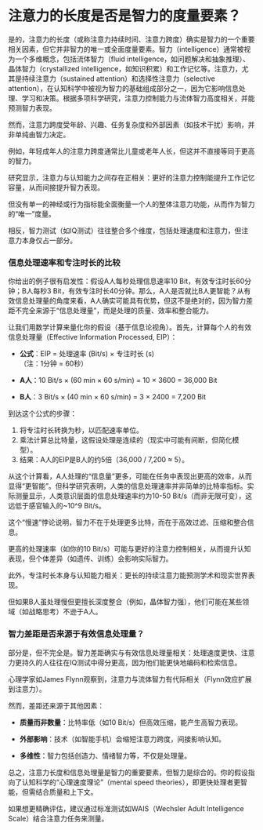 # 注意力的长度是否是智力的度量要素？

是的，注意力的长度（或称注意力持续时间、注意力跨度）确实是智力的一个重要相关因素，但它并非智力的唯一或全面度量要素。智力（intelligence）通常被视为一个多维概念，包括流体智力（fluid intelligence，如问题解决和抽象推理）、晶体智力（crystallized intelligence，如知识积累）和工作记忆等。注意力，尤其是持续注意力（sustained attention）和选择性注意力（selective attention），在认知科学中被视为智力的基础组成部分之一，因为它影响信息处理、学习和决策。根据多项科学研究，注意力控制能力与流体智力高度相关，并能预测智力表现。





 然而，注意力跨度受年龄、兴趣、任务复杂度和外部因素（如技术干扰）影响，并非单纯由智力决定。



 例如，年轻成年人的注意力跨度通常比儿童或老年人长，但这并不直接等同于更高的智力。



研究显示，注意力与认知能力之间存在正相关：更好的注意力控制能提升工作记忆容量，从而间接提升智力表现。



 但没有单一的神经或行为指标能全面衡量一个人的整体注意力功能，从而作为智力的“唯一”度量。

 相反，智力测试（如IQ测试）往往整合多个维度，包括处理速度和注意力，但注意力本身仅占一部分。

### 信息处理速率和专注时长的比较

你给出的例子很有启发性：假设A人每秒处理信息速率10 Bit，有效专注时长60分钟；B人每秒3 Bit，有效专注时长40分钟。那么，A人是否就比B人更智能？从有效信息处理量的角度来看，A人确实可能具有优势，但这不是绝对的，因为智力差距不完全来源于“信息处理量”，而是处理的质量、效率和整合能力。

让我们用数学计算来量化你的假设（基于信息论视角）。首先，计算每个人的有效信息处理量（Effective Information Processed, EIP）：

- **公式**：EIP = 处理速率 (Bit/s) × 专注时长 (s)  
  （注：1分钟 = 60秒）

- **A人**：10 Bit/s × (60 min × 60 s/min) = 10 × 3600 = 36,000 Bit  
- **B人**：3 Bit/s × (40 min × 60 s/min) = 3 × 2400 = 7,200 Bit  

到达这个公式的步骤：  
1. 将专注时长转换为秒，以匹配速率单位。  
2. 乘法计算总比特量，这假设处理是连续的（现实中可能有间断，但简化模型）。  
3. 结果：A人的EIP是B人的约5倍（36,000 / 7,200 ≈ 5）。  

从这个计算看，A人处理的“信息量”更多，可能在任务中表现出更高的效率，从而显得“更智能”。但科学研究表明，人类的信息处理速率并非简单的比特率指标。实际测量显示，人类意识层面的信息处理速率约为10-50 Bit/s（而非无限可变），这远低于感官输入的~10^9 Bit/s。







 这个“慢速”悖论说明，智力不在于处理更多比特，而在于高效过滤、压缩和整合信息。

 更高的处理速率（如你的10 Bit/s）可能与更好的注意力控制相关，从而提升认知表现，但个体差异（如遗传、训练）会影响实际智力。





此外，专注时长本身与认知能力相关：更长的持续注意力能预测学术和现实世界表现。



 但如果B人虽处理慢但更擅长深度整合（例如，晶体智力强），他们可能在某些领域（如战略思考）不逊于A人。

### 智力差距是否来源于有效信息处理量？

部分是，但不完全是。智力差距确实与有效信息处理量相关：处理速度更快、注意力更持久的人往往在IQ测试中得分更高，因为他们能更快地编码和检索信息。



 心理学家如James Flynn观察到，注意力与流体智力有代际相关（Flynn效应扩展到注意力）。



 然而，差距还来源于其他因素：
- **质量而非数量**：比特率低（如10 Bit/s）但高效压缩，能产生高智力表现。


- **外部影响**：技术（如智能手机）会缩短注意力跨度，间接影响认知。






- **多维性**：智力包括创造力、情绪智力等，不仅是处理量。



总之，注意力长度和信息处理量是智力的重要要素，但智力是综合的。你的假设指向了认知科学的“心理速度理论”（mental speed theories），即更快处理者更智能，但需结合质量和上下文。

 如果想更精确评估，建议通过标准测试如WAIS（Wechsler Adult Intelligence Scale）结合注意力任务来测量。

